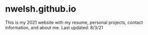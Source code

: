 # nwelsh.github.io
This is my 2021 website with my resume, personal projects, contact information, and about me. 
Last updated: 8/3/21
